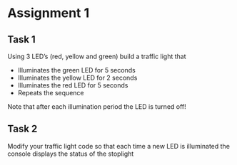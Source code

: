 # Assignment 1
## Task 1
Using 3 LED’s (red, yellow and green) build a traffic light that 
- Illuminates the green LED for 5 seconds
- Illuminates the yellow LED for 2 seconds
- Illuminates the red LED for 5 seconds
- Repeats the sequence

Note that after each illumination period the LED is turned off!

## Task 2
Modify your traffic light code so that each time a new LED is illuminated the console displays the status of the stoplight

